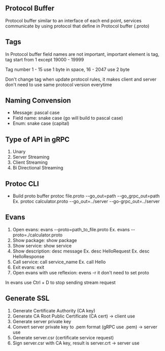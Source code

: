 ## Protocol Buffer
Protocol buffer similar to an interface of each end point,
services communicate by using protocol that define in Protocol buffer (.proto)

## Tags
In Protocol buffer field names are not important, important element is tag,
tag start from 1 except 19000 - 19999

Tag number 1 - 15 use 1 byte in space, 16 - 2047 use 2 byte 

Don't change tag when update protocol rules, it makes client and server don't need to use same
protocol version everytime

## Naming Convension
- Message: pascal case
- Field name: snake case (go will build to pascal case)
- Enum: snake case (capital)

## Type of API in gRPC
1. Unary
2. Server Streaming
3. Client Streaming
4. Bi Directional Streaming

## Protoc CLI
- Build proto buffer
protoc file.proto --go_out=path --go_grpc_out=path
Ex. protoc calculator.proto --go_out=../server --go-grpc_out=../server

## Evans
1. Open evans: evans --proto=path_to_file.proto
Ex. evans --proto=./calculator.proto
2. Show package: show package
3. Show service: show service
4. Show description: desc message
Ex. desc HelloRequest
Ex. desc HelloResponse
5. Call service: call service_name
Ex. call Hello
6. Exit evans: exit
7. Open evans with use reflexion: evens -r 
it don't need to set proto

In evans use Ctrl + D to stop sending stream request

## Generate SSL
1. Generate Certificate Authority (CA key)
2. Generate CA Root Public Certificate (CA cert) -> client use
3. Generate server private key
4. Convert server private key to .pem format (gRPC use .pem) -> server use
5. Generate server.csr (certificate service request)
6. Sign server.csr with CA key, result is server.crt -> server use



